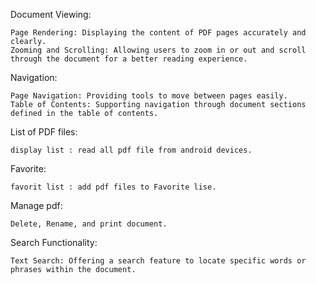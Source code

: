 Document Viewing:

    Page Rendering: Displaying the content of PDF pages accurately and clearly.
    Zooming and Scrolling: Allowing users to zoom in or out and scroll through the document for a better reading experience.

Navigation:

    Page Navigation: Providing tools to move between pages easily.
    Table of Contents: Supporting navigation through document sections defined in the table of contents.

List of PDF files:

    display list : read all pdf file from android devices.

Favorite:

    favorit list : add pdf files to Favorite lise.
    

Manage pdf:

    Delete, Rename, and print document.
    
Search Functionality:

    Text Search: Offering a search feature to locate specific words or phrases within the document.

    
